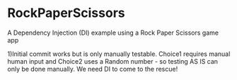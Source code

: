 # RockPaperScissors
A Dependency Injection (DI)  example using a Rock Paper Scissors game app

1)Initial commit works but is only manually testable. Choice1 requires manual human input and Choice2
uses a Random number - so testing AS IS can only be done manually. We need DI to come to the rescue!



